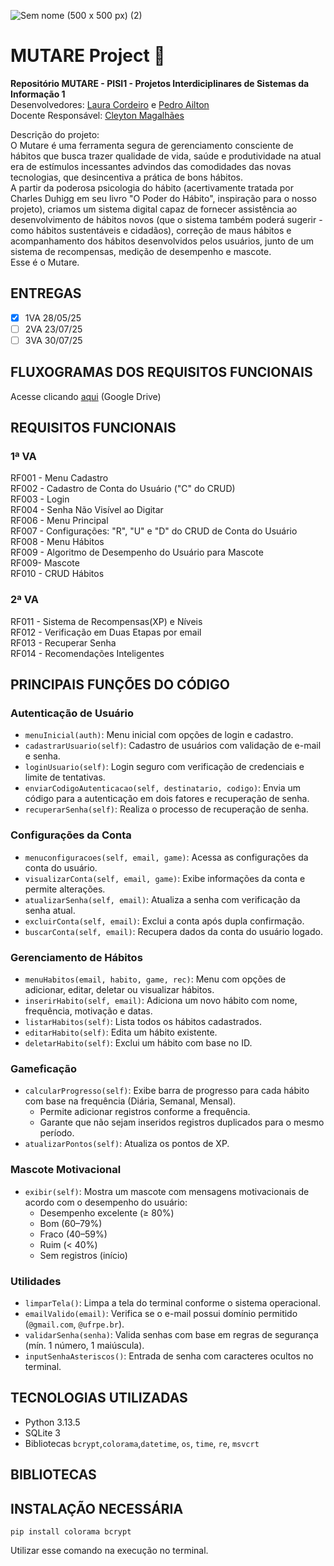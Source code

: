 ![Sem nome (500 x 500 px) (2)](https://github.com/user-attachments/assets/db754006-615e-483d-b495-2ba13c265d26)
# MUTARE Project 🐌

**Repositório MUTARE - PISI1 - Projetos Interdiciplinares de Sistemas da Informação 1**  
Desenvolvedores: [Laura Cordeiro](https://github.com/mlcordeiro) e [Pedro Ailton](https://github.com/pedroailton)  
Docente Responsável: [Cleyton Magalhães](https://github.com/cvanut)

Descrição do projeto:  
O Mutare é uma ferramenta segura de gerenciamento consciente de hábitos que busca trazer qualidade de vida, saúde e produtividade na atual era de estímulos incessantes advindos das comodidades das novas tecnologias, que desincentiva a prática de bons hábitos.  
A partir da poderosa psicologia do hábito (acertivamente tratada por Charles Duhigg em seu livro "O Poder do Hábito", inspiração para o nosso projeto), criamos um sistema digital capaz de fornecer assistência ao desenvolvimento de hábitos novos (que o sistema também poderá sugerir - como hábitos sustentáveis e cidadãos), correção de maus hábitos e acompanhamento dos hábitos desenvolvidos pelos usuários, junto de um sistema de recompensas, medição de desempenho e mascote.  
Esse é o Mutare.

## ENTREGAS
- [x] 1VA 28/05/25
- [ ] 2VA 23/07/25
- [ ] 3VA 30/07/25

## FLUXOGRAMAS DOS REQUISITOS FUNCIONAIS
Acesse clicando [aqui](https://drive.google.com/drive/folders/1aOAuCHuZ8fUJ0etgrPnZh6ARmnOMll4f?usp=sharing) (Google Drive)
## REQUISITOS FUNCIONAIS
###  1ª VA
RF001 - Menu Cadastro  
RF002 -  Cadastro de Conta do Usuário ("C" do CRUD)  
RF003 - Login  
RF004 - Senha Não Visível ao Digitar  
RF006 - Menu Principal  
RF007 - Configurações: "R", "U" e "D" do CRUD de Conta do Usuário  
RF008 - Menu Hábitos  
RF009 - Algoritmo de Desempenho do Usuário para Mascote  
RF009- Mascote  
RF010 - CRUD Hábitos  
  
 ### 2ª VA

RF011 - Sistema de Recompensas(XP) e Níveis    
RF012 - Verificação em Duas Etapas por email  
RF013 - Recuperar Senha  
RF014 - Recomendações Inteligentes  

## PRINCIPAIS FUNÇÕES DO CÓDIGO

### Autenticação de Usuário

- `menuInicial(auth)`: Menu inicial com opções de login e cadastro.
- `cadastrarUsuario(self)`: Cadastro de usuários com validação de e-mail e senha.
- `loginUsuario(self)`: Login seguro com verificação de credenciais e limite de tentativas.
- `enviarCodigoAutenticacao(self, destinatario, codigo)`: Envia um código para a autenticação em dois fatores e recuperação de senha.
- `recuperarSenha(self)`: Realiza o processo de recuperação de senha.

### Configurações da Conta

- `menuconfiguracoes(self, email, game)`: Acessa as configurações da conta do usuário.
- `visualizarConta(self, email, game)`: Exibe informações da conta e permite alterações.
- `atualizarSenha(self, email)`: Atualiza a senha com verificação da senha atual.
- `excluirConta(self, email)`: Exclui a conta após dupla confirmação.
- `buscarConta(self, email)`: Recupera dados da conta do usuário logado.

### Gerenciamento de Hábitos

- `menuHabitos(email, habito, game, rec)`: Menu com opções de adicionar, editar, deletar ou visualizar hábitos.
- `inserirHabito(self, email)`: Adiciona um novo hábito com nome, frequência, motivação e datas.
- `listarHabitos(self)`: Lista todos os hábitos cadastrados.
- `editarHabito(self)`: Edita um hábito existente.
- `deletarHabito(self)`: Exclui um hábito com base no ID.

### Gameficação

- `calcularProgresso(self)`: Exibe barra de progresso para cada hábito com base na frequência (Diária, Semanal, Mensal).
  - Permite adicionar registros conforme a frequência.
  - Garante que não sejam inseridos registros duplicados para o mesmo período.
- `atualizarPontos(self)`: Atualiza os pontos de XP.
  
### Mascote Motivacional

- `exibir(self)`: Mostra um mascote com mensagens motivacionais de acordo com o desempenho do usuário:
  - Desempenho excelente (≥ 80%)
  - Bom (60–79%)
  - Fraco (40–59%)
  - Ruim (< 40%)
  - Sem registros (início)

### Utilidades

- `limparTela()`: Limpa a tela do terminal conforme o sistema operacional.
- `emailValido(email)`: Verifica se o e-mail possui domínio permitido (`@gmail.com`, `@ufrpe.br`).
- `validarSenha(senha)`: Valida senhas com base em regras de segurança (mín. 1 número, 1 maiúscula).
- `inputSenhaAsteriscos()`: Entrada de senha com caracteres ocultos no terminal.


## TECNOLOGIAS UTILIZADAS

- Python 3.13.5
- SQLite 3
- Bibliotecas `bcrypt`,`colorama`,`datetime`, `os`, `time`, `re`, `msvcrt`

## BIBLIOTECAS

## INSTALAÇÃO NECESSÁRIA
 ```
 pip install colorama bcrypt
 ```
Utilizar esse comando na execução no terminal.

